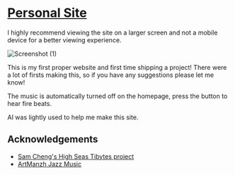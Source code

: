 
# [Personal Site](https://sophiayduan.github.io/The-Site/)

I highly recommend viewing the site on a larger screen and not a mobile device for a better viewing experience. 

![Screenshot (1)](https://github.com/user-attachments/assets/1a31f75b-c97d-4cbd-8595-f8eefa2adf08)


This is my first proper website and first time shipping a project! There were a lot of firsts making this, so if you have any suggestions please let me know! 

The music is automatically turned off on the homepage, press the button to hear fire beats.



AI was lightly used to help me make this site. 
## Acknowledgements

 - [Sam Cheng's High Seas Tibytes project](https://github.com/Samalander0/tidbytes/?tab=readme-ov-file#tidbytes)
 - [ArtManzh Jazz Music](https://pixabay.com/music/smooth-jazz-jazz-funk-groove-instrumental-222618/)
 

